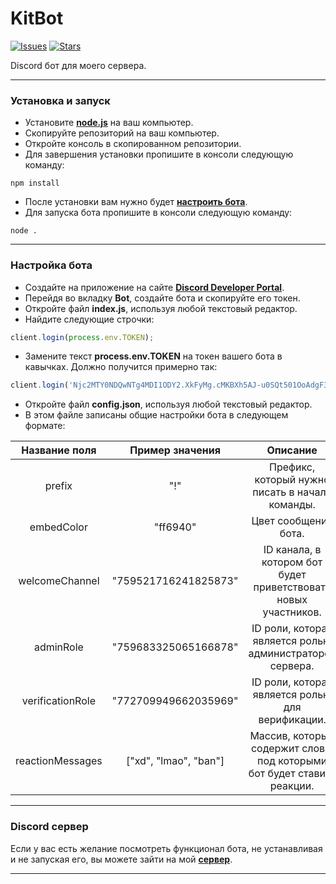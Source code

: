 # KitBot
[![Issues](https://img.shields.io/github/issues/Kitaminka/KitBot)](https://github.com/Kitaminka/KitBot/issues)
[![Stars](https://img.shields.io/github/stars/Kitaminka/KitBot)](https://github.com/Kitaminka/KitBot/stargazers)

Discord бот для моего сервера.
___
### Установка и запуск
- Установите **[node.js](https://nodejs.org/)** на ваш компьютер.
- Скопируйте репозиторий на ваш компьютер.
- Откройте консоль в скопированном репозитории.
- Для завершения установки пропишите в консоли следующую команду:
```console
npm install
```
- После установки вам нужно будет **[настроить бота](#настройка-бота)**. 
- Для запуска бота пропишите в консоли следующую команду:
```console
node .
```
___
### Настройка бота
- Создайте на приложение на сайте **[Discord Developer Portal](https://discord.com/developers/)**.
- Перейдя во вкладку **Bot**, создайте бота и скопируйте его токен.
- Откройте файл **index.js**, используя любой текстовый редактор.
- Найдите следующие строчки:
```js
client.login(process.env.TOKEN);
```
- Замените текст **process.env.TOKEN** на токен вашего бота в кавычках. Должно получится примерно так:
```js
client.login('Njc2MTY0NDQwNTg4MDI1ODY2.XkFyMg.cMKBXh5AJ-u0SQt501OoAdgF34f');
```
- Откройте файл **config.json**, используя любой текстовый редактор.
-  В этом файле записаны общие настройки бота в следующем формате:

|   Название поля  |    Пример значения    |                                 Описание                                |
|:----------------:|:---------------------:|:-----------------------------------------------------------------------:|
|      prefix      |           "!"         |             Префикс, который нужно писать в начале команды.             |
|    embedColor    |        "ff6940"       |                           Цвет сообщений бота.                          |
|  welcomeChannel  |  "759521716241825873" |     ID канала, в котором бот будет приветствовать новых участников.     |
|     adminRole    |  "759683325065166878" |         ID роли, которая является ролью администраторов сервера.        |
| verificationRole |  "772709949662035969" |              ID роли, которая является ролью для верификации.            |
| reactionMessages | ["xd", "lmao", "ban"] | Массив, который содержит слова, под которыми бот будет ставить реакции. |
___
### Discord сервер
Если у вас есть желание посмотреть функционал бота, не устанавливая и не запуская его, вы можете зайти на мой **[сервер](https://discord.gg/G3Dudc3)**.
___
